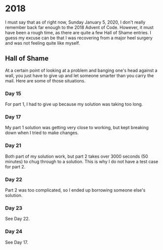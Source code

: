# 2018 
I must say that as of right now, Sunday January 5, 2020, I don't really remember back far enough to the 2018 Advent of Code.
However, it must have been a rough time, as there are quite a few Hall of Shame entries.
I guess my excuse can be that I was recovering from a major heel surgery and was not feeling quite like myself.
## Hall of Shame
At a certain point of looking at a problem and banging one's head against a wall, you just have to give up and let someone smarter than you carry the mail.
Here are some of those situations.
### Day 15
For part 1, I had to give up because my solution was taking too long.
### Day 17
My part 1 solution was getting very close to working, but kept breaking down when I tried to make changes.
### Day 21
Both part of my solution work, but part 2 takes over 3000 seconds (50 minutes) to chug through to a solution. 
This is why I do not have a test case for part 2.
### Day 22
Part 2 was too complicated, so I ended up borrowing someone else's solution.
### Day 23
See Day 22.
### Day 24
See Day 17.
